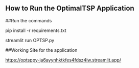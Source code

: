 ## How to Run the OptimalTSP Application

##Run the commands 

pip install -r requirements.txt

streamlit run OPTSP.py

##Working Site for the application

https://optsppy-ja6ayynhktkfes4fdsz4iw.streamlit.app/
